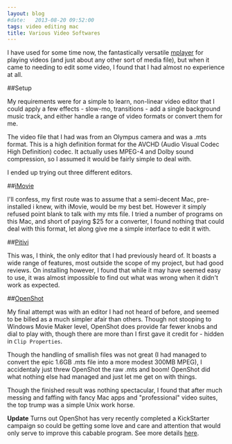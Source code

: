 ```yaml
---
layout: blog
#date:   2013-08-20 09:52:00
tags: video editing mac
title: Various Video Softwares
---
```

I have used for some time now, the fantastically versatile
[mplayer](http://www.mplayerhq.hu/) for playing videos (and just about any other
sort of media file), but when it came to needing to edit some video, I found
that I had almost no experience at all.

##Setup

My requirements were for a simple to learn, non-linear video editor that I could
apply a few effects - slow-mo, transitions - add a single background music
track, and either handle a range of video formats or convert them for me.

The video file that I had was from an Olympus camera and was a .mts format. This
is a high definition format for the AVCHD (Audio Visual Codec High Definition)
codec. It actually uses MPEG-4 and Dolby sound compression, so I assumed it
would be fairly simple to deal with.

I ended up trying out three different editors.

##[iMovie](http://www.apple.com/uk/ilife/imovie/)

I'll confess, my first route was to assume that a semi-decent Mac, pre-installed
i knew, with iMovie, would be my best bet. However it simply refused point
blank to talk with my mts file. I tried a number of programs on this Mac, and
short of paying $25 for a converter, I found nothing that could deal with this
format, let along give me a simple interface to edit it with.

##[Pitivi](http://www.pitivi.org)

This was, I think, the only editor that I had previously heard of. It boasts a
wide range of features, most outside the scope of my project, but had good
reviews. On installing however, I found that while it may have seemed easy to
use, it was almost impossible to find out what was wrong when it didn't work as
expected.

##[OpenShot](http://www.openshot.org)

My final attempt was with an editor I had not heard of before, and seemed to be
billed as a much simpler afair than others. Though not stooping to Windows Movie
Maker level, OpenShot does provide far fewer knobs and dial to play with, though
there are more than I first gave it credit for - hidden in `Clip Properties`.

Though the handling of smallish files was not great (I had managed to convert
the epic 1.6GB .mts file into a more modest 300MB MPEG), I accidentaly just
threw OpenShot the raw .mts and boom! OpenShot did what nothing else had managed
and just let me get on with things.

Though the finished result was nothing spectacular, I found that after much
messing and faffing with fancy Mac apps and "professional" video suites, the top
trump was a simple Unix work horse.

**Update**
Turns out OpenShot has very recently completed a KickStarter campaign so could
be getting some love and care and attention that would only serve to improve
this cabable program. See more details [here](http://www.openshotvideo.com/2013/08/kickstarter-rewards-have-started.html).
